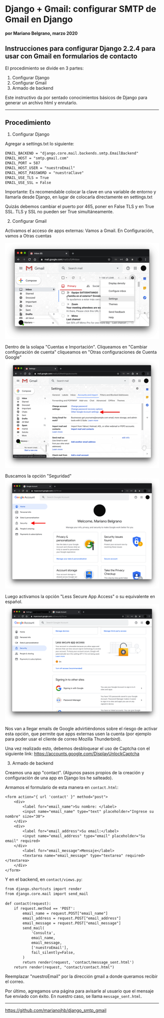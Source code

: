 # Django + Gmail: configurar SMTP de Gmail en Django
#### por Mariano Belgrano, marzo 2020

## Instrucciones para configurar Django 2.2.4 para usar con Gmail en formularios de contacto

El procedimiento se divide en 3 partes:
1. Configurar Django
2. Configurar Gmail
3. Armado de backend

Este instructivo da por sentado conocimientos básicos de Django para generar un archivo html y enrutarlo.

<hr>

## Procedimiento

1. Configurar Django

Agregar a settings.txt lo siguiente:

```
EMAIL_BACKEND = "django.core.mail.backends.smtp.EmailBackend"
EMAIL_HOST = "smtp.gmail.com"
EMAIL_PORT = 587
EMAIL_HOST_USER = "nuestroEmail"
EMAIL_HOST_PASSWORD = "nuestraClave"
EMAIL_USE_TLS = True
EMAIL_USE_SSL = False
```
Importante: Es recomendable colocar la clave en una variable de entorno y llamarla desde Django, en lugar de colocarla directamente en settings.txt

Quizás debemos cambiar el puerto por 465, poner en False TLS y en True SSL. TLS y SSL no pueden ser True simultáneamente.

2. Configurar Gmail

Activamos el acceso de apps externas:
Vamos a Gmail. En Configuración, vamos a Otras cuentas

![](1_gmail_settings.png)

Dentro de la solapa "Cuentas e Importación". Cliqueamos en "Cambiar configuración de cuenta" cliqueamos en "Otras configuraciones de Cuenta Google"
![](OtherGoogleAccountSettings.png)

Buscamos la opción "Seguridad"
![](Security.png)

Luego activamos la opción "Less Secure App Access" o su equivalente en español.
![](LessSecureAppAccess.png)

Nos van a llegar emails de Google advirtiéndonos sobre el riesgo de activar esta opción, que permite que apps externas usen la cuenta (por ejemplo para poder usar el cliente de correo Mozilla Thunderbird).

Una vez realizado esto, debemos desbloquear el uso de Captcha con el siguiente link:
https://accounts.google.com/DisplayUnlockCaptcha

3. Armado de backend

Creamos una app "contact". (Algunos pasos propios de la creación y configuración de una app en Django los he salteado).

Armamos el formulario de esta manera en `contact.html`:
```
<form action="{ url 'contact' }" method="post">
    <div>
        <label for="email_name">Su nombre: </label>
        <input name="email_name" type="text" placeholder="Ingrese su nombre" size="30">
    </div>
    <div>
        <label for="email_address">Su email:</label>
        <input name="email_address" type="email" placeholder="Su email" required>
    </div>
        <label for="email_message">Mensaje</label>
        <textarea name="email_message" type="textarea" required></textarea>
    </div>
</form>
```

Y en el backend, en `contact/views.py`:

```
from django.shortcuts import render
from django.core.mail import send_mail

def contact(request):
    if request.method == 'POST':
        email_name = request.POST["email_name"]
        email_address = request.POST["email_address"]
        email_message = request.POST["email_message"]
        send_mail(
            'Consulta',
            email_name,
            email_message,
            ['nuestroEmail'],
            fail_silently=False,
        )
        return render(request, 'contact/message_sent.html')
    return render(request, "contact/contact.html")
```
Reemplazar "nuestroEmail" por la dirección gmail a donde queramos recibir el correo. 

Por último, agregamos una página para avisarle al usuario que el mensaje fue enviado con éxito. En nuestro caso, se llama `message_sent.html`.

<hr>
 
https://github.com/marianojhb/django_smtp_gmail